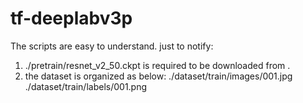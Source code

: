 # tf-deeplabv3p

The scripts are easy to understand.
just to notify:
1. ./pretrain/resnet_v2_50.ckpt is required to be downloaded from .
2. the dataset is organized as below:
   ./dataset/train/images/001.jpg
   ./dataset/train/labels/001.png
